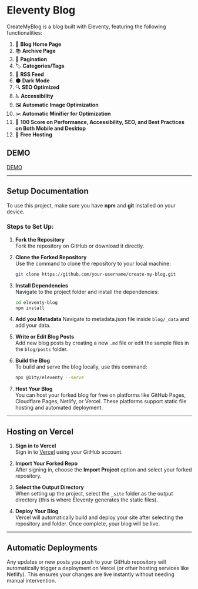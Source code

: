 # Eleventy Blog

CreateMyBlog is a blog built with Eleventy, featuring the following functionalities:

1. 🏡 **Blog Home Page**
2. 📚 **Archive Page**
3. 🔢 **Pagination**
4. 🏷️ **Categories/Tags**
5. 📡 **RSS Feed**
6. 🌑 **Dark Mode**
7. 🔍 **SEO Optimized**
8. ♿ **Accessibility**
9. 🖼️ **Automatic Image Optimization**
10. ✂️ **Automatic Minifier for Optimization**
11. 💯 **100 Score on Performance, Accessibility, SEO, and Best Practices on Both Mobile and Desktop**
12. 🎉 **Free Hosting**

## DEMO

[DEMO](https://mhmdsalah.vercel.app)

---

## Setup Documentation

To use this project, make sure you have **npm** and **git** installed on your device.

### Steps to Set Up:

1. **Fork the Repository**  
   Fork the repository on GitHub or download it directly.

2. **Clone the Forked Repository**  
   Use the command to clone the repository to your local machine:

   ```bash
   git clone https://github.com/your-username/create-my-blog.git
   ```

3. **Install Dependencies**  
   Navigate to the project folder and install the dependencies:

   ```bash
   cd eleventy-blog
   npm install
   ```

4. **Add you Metadata**
   Navigate to metadata.json file inside `blog/_data` and add your data.
5. **Write or Edit Blog Posts**  
   Add new blog posts by creating a new `.md` file or edit the sample files in the `blog/posts` folder.

6. **Build the Blog**  
   To build and serve the blog locally, use this command:

   ```bash
   npx @11ty/eleventy --serve
   ```

7. **Host Your Blog**  
   You can host your forked blog for free on platforms like GitHub Pages, Cloudflare Pages, Netlify, or Vercel. These platforms support static file hosting and automated deployment.

---

## Hosting on Vercel

1. **Sign in to Vercel**  
   Sign in to [Vercel](https://vercel.com) using your GitHub account.

2. **Import Your Forked Repo**  
   After signing in, choose the **Import Project** option and select your forked repository.

3. **Select the Output Directory**  
   When setting up the project, select the `_site` folder as the output directory (this is where Eleventy generates the static files).

4. **Deploy Your Blog**  
   Vercel will automatically build and deploy your site after selecting the repository and folder. Once complete, your blog will be live.

---

## Automatic Deployments

Any updates or new posts you push to your GitHub repository will automatically trigger a deployment on Vercel (or other hosting services like Netlify). This ensures your changes are live instantly without needing manual intervention.


